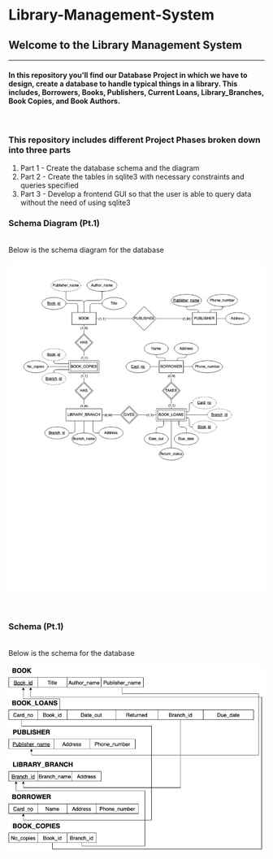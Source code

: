 #   Library-Management-System

## Welcome to the Library Management System
---
#### In this repository you'll find our Database Project in which we have to design, create a database to handle typical things in a library. This includes, Borrowers, Books, Publishers, Current Loans, Library_Branches, Book Copies, and Book Authors. 

<br>

### This repository includes different Project Phases broken down into three parts
1. Part 1 - Create the database schema and the diagram
2. Part 2 - Create the tables in sqlite3 with necessary constraints and queries specified
3. Part 3 - Develop a frontend GUI so that the user is able to query data without the need of using sqlite3

### Schema Diagram (Pt.1)

<br>Below is the schema diagram for the database</br>

![Schema diagram for our library management system](./img/Project_2.jpg "Schema Diagram for the database")

<br>

### Schema (Pt.1)

<br>Below is the schema for the database</br>

![Schema for the library management system](./img/Schema-Diagram-Project-2-Part%201.jpg "Schema for the database")